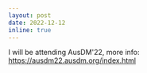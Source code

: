 ```yaml
---
layout: post
date: 2022-12-12
inline: true
---
```


I will be attending AusDM'22, more info: <a href='https://ausdm22.ausdm.org/index.html'>https://ausdm22.ausdm.org/index.html<a>
